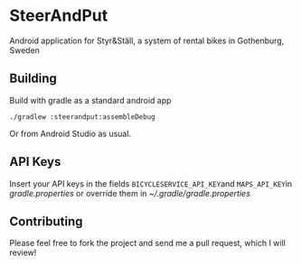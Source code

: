 # SteerAndPut
Android application for Styr&amp;Ställ, a system of rental bikes in Gothenburg, Sweden

## Building 
Build with gradle as a standard android app
```
./gradlew :steerandput:assembleDebug
```
Or from Android Studio as usual.

## API Keys
Insert your API keys in the fields `BICYCLESERVICE_API_KEY`and `MAPS_API_KEY`in *gradle.properties* or override them in *~/.gradle/gradle.properties*

## Contributing
Please feel free to fork the project and send me a pull request, which I will review!

